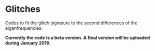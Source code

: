 # Glitches
Codes to fit the glitch signature to the second differences of the eigenfrequencies.

**Currently the code is a beta version. A final version will be uploaded during January 2019.**
